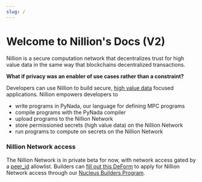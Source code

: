 ```yaml
---
slug: /
---
```


# Welcome to Nillion's Docs (V2)

Nillion is a secure computation network that decentralizes trust for high value data in the same way that blockchains decentralized transactions.

**What if privacy was an enabler of use cases rather than a constraint?**

Developers can use Nillion to build secure, [high value data](high-value-data.md) focused applications. Nillion empowers developers to

- write programs in PyNada, our language for defining MPC programs
- compile programs with the PyNada compiler
- upload programs to the Nillion Network
- store permissioned secrets (high value data) on the Nillion Network
- run programs to compute on secrets on the Nillion Network

### Nillion Network access

The Nillion Network is in private beta for now, with network access gated by a [peer_id](/concepts#peer-id) allowlist. Builders can [fill out this DeForm](https://app.deform.cc/form/51a162ff-4ffb-4d9b-86ec-249f087a332f/) to apply for Nillion Network access through our [Nucleus Builders Program](nucleus-builders-program.md).
